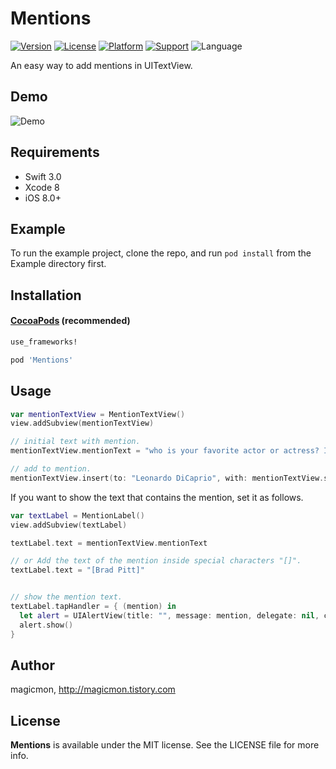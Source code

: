 # Mentions

[![Version](https://img.shields.io/cocoapods/v/WCLShineButton.svg?style=flat)](http://cocoapods.org/pods/WCLShineButton)
[![License](https://img.shields.io/cocoapods/l/WCLShineButton.svg?style=flat)](http://cocoapods.org/pods/WCLShineButton)
[![Platform](https://img.shields.io/cocoapods/p/WCLShineButton.svg?style=flat)](http://cocoapods.org/pods/WCLShineButton)
[![Support](https://img.shields.io/badge/support-iOS%208%2B%20-blue.svg?style=flat)](https://www.apple.com/nl/ios/) 
![Language](https://img.shields.io/badge/Language-%20swift%20%20-blue.svg)

An easy way to add mentions in UITextView.

## Demo
![Demo](https://raw.githubusercontent.com/magicmon/Mentions/master/Screenshots/Demo.gif)

## Requirements

* Swift 3.0
* Xcode 8
* iOS 8.0+


## Example

To run the example project, clone the repo, and run `pod install` from the Example directory first.


## Installation

#### [CocoaPods](http://cocoapods.org) (recommended)

````ruby
use_frameworks!

pod 'Mentions'
````

## Usage

````swift
var mentionTextView = MentionTextView()
view.addSubview(mentionTextView)

// initial text with mention.
mentionTextView.mentionText = "who is your favorite actor or actress? I like [Will Smith] and [Robert Pattinson] the best."

// add to mention.
mentionTextView.insert(to: "Leonardo DiCaprio", with: mentionTextView.selectedRange)
````

If you want to show the text that contains the mention, set it as follows. 

````swift
var textLabel = MentionLabel()
view.addSubview(textLabel)

textLabel.text = mentionTextView.mentionText

// or Add the text of the mention inside special characters "[]".
textLabel.text = "[Brad Pitt]"


// show the mention text.
textLabel.tapHandler = { (mention) in
  let alert = UIAlertView(title: "", message: mention, delegate: nil, cancelButtonTitle: nil, otherButtonTitles: "OK")
  alert.show()
}
````

## Author

magicmon, http://magicmon.tistory.com

## License

**Mentions** is available under the MIT license. See the LICENSE file for more info.
